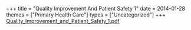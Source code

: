 +++
title = "Quality Improvement And Patient Safety 1"
date = 2014-01-28
themes = ["Primary Health Care"]
types = ["Uncategorized"]
+++
[Quality_Improvement_and_Patient_Safety_1.pdf](/files/Quality_Improvement_and_Patient_Safety_1.pdf)
